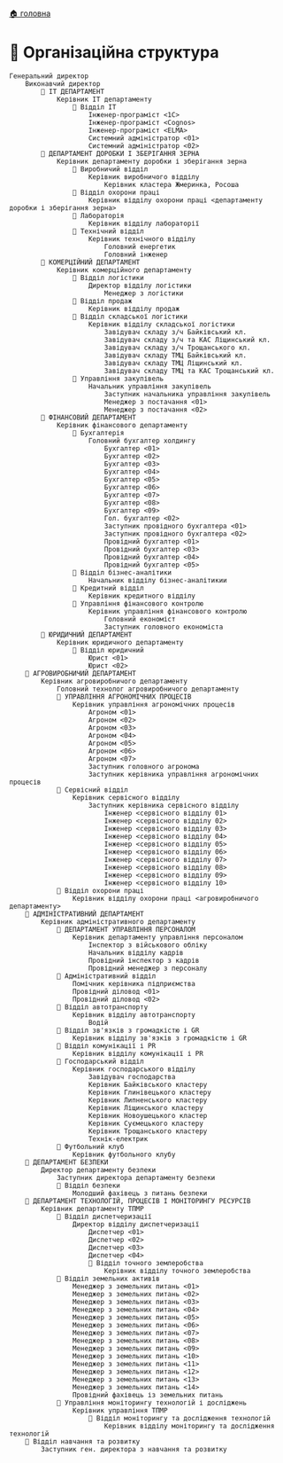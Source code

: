 ﻿[🏠 головна](../README.MD)

#  👥 Організаційна структура

    Генеральний директор
        Виконавчий директор
            💼 IT ДЕПАРТАМЕНТ
                Керівник IT департаменту
                    📂 Відділ IT
                        Інженер-програміст <1C>
                        Інженер-програміст <Cognos>
                        Інженер-програміст <ELMA>
                        Системний адміністратор <01>
                        Системний адміністратор <02>
            💼 ДЕПАРТАМЕНТ ДОРОБКИ І ЗБЕРІГАННЯ ЗЕРНА
                Керівник департаменту доробки і зберігання зерна
                    📂 Виробничий відділ
                        Керівник виробничого відділу
                            Керівник кластера Жмеринка, Росоша
                    📂 Відділ охорони праці
                        Керівник відділу охорони праці <департаменту доробки і зберігання зерна>
                    📂 Лабораторія
                        Керівник відділу лабораторії
                    📂 Технічний відділ
                        Керівник технічного відділу
                            Головний енергетик
                            Головний інженер
            💼 КОМЕРЦІЙНИЙ ДЕПАРТАМЕНТ
                Керівник комерційного департаменту
                    📂 Відділ логістики
                        Директор відділу логістики
                            Менеджер з логістики
                    📂 Відділ продаж
                        Керівник відділу продаж
                    📂 Відділ складської логістики
                        Керівник відділу складської логістики
                            Завідувач складу з/ч Байківський кл.
                            Завідувач складу з/ч та КАС Ліщинський кл.
                            Завідувач складу з/ч Трощанського кл.
                            Завідувач складу ТМЦ Байківський кл.
                            Завідувач складу ТМЦ Ліщинський кл.
                            Завідувач складу ТМЦ та КАС Трощанський кл.
                    📂 Управління закупівель
                        Начальник управління закупівель
                            Заступник начальника управління закупівель
                            Менеджер з постачання <01>
                            Менеджер з постачання <02>
            💼 ФІНАНСОВИЙ ДЕПАРТАМЕНТ
                Керівник фінансового департаменту
                    📂 Бухгалтерія
                        Головний бухгалтер холдингу
                            Бухгалтер <01>
                            Бухгалтер <02>
                            Бухгалтер <03>
                            Бухгалтер <04>
                            Бухгалтер <05>
                            Бухгалтер <06>
                            Бухгалтер <07>
                            Бухгалтер <08>
                            Бухгалтер <09>
                            Гол. бухгалтер <02>
                            Заступник провідного бухгалтера <01>
                            Заступник провідного бухгалтера <02>
                            Провідний бухгалтер <01>
                            Провідний бухгалтер <03>
                            Провідний бухгалтер <04>
                            Провідний бухгалтер <05>
                    📂 Відділ бізнес-аналітики
                        Начальник відділу бізнес-аналітикии
                    📂 Кредитний відділ
                        Керівник кредитного відділу
                    📂 Управління фінансового контролю
                        Керівник управління фінансового контролю
                            Головний економіст
                            Заступник головного економіста
            💼 ЮРИДИЧНИЙ ДЕПАРТАМЕНТ
                Керівник юридичного департаменту
                    📂 Відділ юридичний
                        Юрист <01>
                        Юрист <02>
        💼 АГРОВИРОБНИЧИЙ ДЕПАРТАМЕНТ
            Керівник агровиробничого департаменту
                Головний технолог агровиробничого департаменту
                💼 УПРАВЛІННЯ АГРОНОМІЧНИХ ПРОЦЕСІВ
                    Керівник управління агрономічних процесів
                        Агроном <01>
                        Агроном <02>
                        Агроном <03>
                        Агроном <04>
                        Агроном <05>
                        Агроном <06>
                        Агроном <07>
                        Заступник головного агронома
                        Заступник керівника управління агрономічних процесів
                📂 Сервісний відділ
                    Керівник сервісного відділу
                        Заступник керівника сервісного відділу
                            Інженер <сервісного відділу 01>
                            Інженер <сервісного відділу 02>
                            Інженер <сервісного відділу 03>
                            Інженер <сервісного відділу 04>
                            Інженер <сервісного відділу 05>
                            Інженер <сервісного відділу 06>
                            Інженер <сервісного відділу 07>
                            Інженер <сервісного відділу 08>
                            Інженер <сервісного відділу 09>
                            Інженер <сервісного відділу 10>
                📂 Відділ охорони праці
                    Керівник відділу охорони праці <агровиробничого департаменту>
        💼 АДМІНІСТРАТИВНИЙ ДЕПАРТАМЕНТ
            Керівник адміністративного департаменту
                💼 ДЕПАРТАМЕНТ УПРАВЛІННЯ ПЕРСОНАЛОМ
                    Керівник департаменту управління персоналом
                        Інспектор з військового обліку
                        Начальник відділу кадрів
                        Провідний інспектор з кадрів
                        Провідний менеджер з персоналу
                📂 Адміністративний відділ
                    Помічник керівника підприємства
                    Провідний діловод <01>
                    Провідний діловод <02>
                📂 Відділ автотранспорту
                    Керівник відділу автотранспорту
                        Водій
                📂 Відділ зв'язків з громадкістю і GR
                    Керівник відділу зв'язків з громадкістю і GR
                📂 Відділ комунікації і PR
                    Керівник відділу комунікації і PR
                📂 Господарський відділ
                    Керівник господарського відділу
                        Завідувач господарства
                        Керівник Байківського кластеру
                        Керівник Глинівецького кластеру
                        Керівник Липненського кластеру
                        Керівник Ліщинського кластеру
                        Керівник Новоушецького кластер
                        Керівник Суємецького кластеру
                        Керівник Трощанського кластеру
                        Технік-електрик
                📂 Футбольний клуб
                    Керівник футбольного клубу
        💼 ДЕПАРТАМЕНТ БЕЗПЕКИ
            Директор департаменту безпеки
                Заступник директора департаменту безпеки
                📂 Відділ безпеки
                    Молодший фахівець з питань безпеки
        💼 ДЕПАРТАМЕНТ ТЕХНОЛОГІЙ, ПРОЦЕСІВ І МОНІТОРИНГУ РЕСУРСІВ
            Керівник департаменту ТПМР
                📂 Відділ диспетчеризації
                    Директор відділу диспетчеризації
                        Диспетчер <01>
                        Диспетчер <02>
                        Диспетчер <03>
                        Диспетчер <04>
                        📂 Відділ точного землеробства
                            Керівник відділу точного землеробства
                📂 Відділ земельних активів
                    Менеджер з земельних питань <01>
                    Менеджер з земельних питань <02>
                    Менеджер з земельних питань <03>
                    Менеджер з земельних питань <04>
                    Менеджер з земельних питань <05>
                    Менеджер з земельних питань <06>
                    Менеджер з земельних питань <07>
                    Менеджер з земельних питань <08>
                    Менеджер з земельних питань <09>
                    Менеджер з земельних питань <10>
                    Менеджер з земельних питань <11>
                    Менеджер з земельних питань <12>
                    Менеджер з земельних питань <13>
                    Менеджер з земельних питань <14>
                    Провідний фахівець із земельних питань
                📂 Управління моніторингу технологій і досліджень
                    Керівник управління ТПМР 
                        📂 Відділ моніторингу та дослідження технологій
                            Керівник відділу моніторингу та дослідження технологій
        📂 Відділ навчання та розвитку
            Заступник ген. директора з навчання та розвитку
